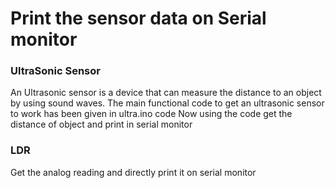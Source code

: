 # Print the sensor data on Serial monitor
  
### UltraSonic Sensor
  An Ultrasonic sensor is a device that can measure the distance to an object by using sound waves.
  The main functional code to get an ultrasonic sensor to work has been given in ultra.ino code
  Now using the code get the distance of object and print in serial monitor
  
### LDR
  Get the analog reading and directly print it on serial monitor
  